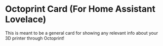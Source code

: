 # Octoprint Card (For Home Assistant Lovelace)

This is meant to be a general card for showing any relevant info about your 3D printer through Octoprint!
